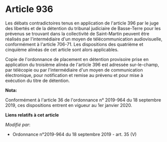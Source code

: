 # Article 936

Les débats contradictoires tenus en application de l'article 396 par le juge des libertés et de la détention du tribunal
judiciaire de Basse-Terre pour les prévenus se trouvant dans la collectivité de Saint-Martin peuvent être réalisés par
l'intermédiaire d'un moyen de télécommunication audiovisuelle, conformément à l'article 706-71. Les dispositions des
quatrième et cinquième alinéas de cet article sont alors applicables.

Copie de l'ordonnance de placement en détention provisoire prise en application du troisième alinéa de l'article 396 est
adressée sur-le-champ, par télécopie ou par l'intermédiaire d'un moyen de communication électronique, pour notification et
remise au prévenu et pour mise à exécution du titre de détention.

**Nota:**

Conformément à l'article 36 de l'ordonnance n° 2019-964 du 18 septembre 2019, ces dispositions entrent en vigueur au 1er
janvier 2020.

**Liens relatifs à cet article**

_Modifié par_:

  - Ordonnance n°2019-964 du 18 septembre 2019 - art. 35 (V)
